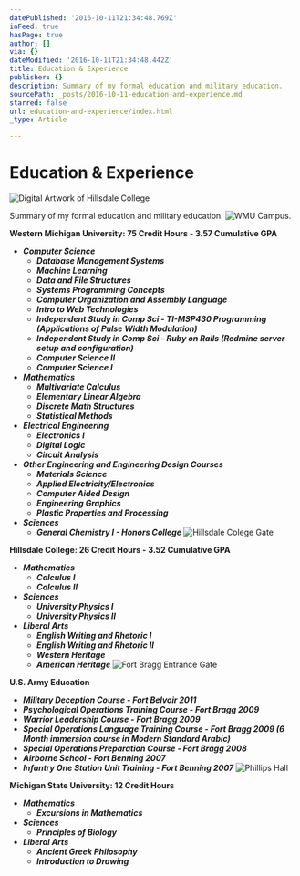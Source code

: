```yaml
---
datePublished: '2016-10-11T21:34:48.769Z'
inFeed: true
hasPage: true
author: []
via: {}
dateModified: '2016-10-11T21:34:48.442Z'
title: Education & Experience
publisher: {}
description: Summary of my formal education and military education.
sourcePath: _posts/2016-10-11-education-and-experience.md
starred: false
url: education-and-experience/index.html
_type: Article

---
```

# Education & Experience
![Digital Artwork of Hillsdale College](https://the-grid-user-content.s3-us-west-2.amazonaws.com/4ba21a0b-039b-4aac-a8e3-209f6fdafc57.jpg)

Summary of my formal education and military education.
![WMU Campus.](https://the-grid-user-content.s3-us-west-2.amazonaws.com/ff958191-3b6b-4fe7-9b1d-f6be1cbed4c7.jpg)

**Western Michigan University: 75 Credit Hours - 3.57 Cumulative GPA**

* _**Computer Science**_
  * _**Database Management Systems**_
  * _**Machine Learning**_
  * _**Data and File Structures**_
  * _**Systems Programming Concepts**_
  * _**Computer Organization and Assembly Language**_
  * _**Intro to Web Technologies**_
  * _**Independent Study in Comp Sci - TI-MSP430 Programming (Applications of Pulse Width Modulation)**_
  * _**Independent Study in Comp Sci - Ruby on Rails (Redmine server setup and configuration)**_
  * _**Computer Science II**_
  * _**Computer Science I**_
* _**Mathematics**_
  * _**Multivariate Calculus**_
  * _**Elementary Linear Algebra**_
  * _**Discrete Math Structures**_
  * _**Statistical Methods**_
* _**Electrical Engineering**_
  * _**Electronics I**_
  * _**Digital Logic**_
  * _**Circuit Analysis**_
* _**Other Engineering and Engineering Design Courses**_
  * _**Materials Science**_
  * _**Applied Electricity/Electronics**_
  * _**Computer Aided Design**_
  * _**Engineering Graphics**_
  * _**Plastic Properties and Processing**_
* _**Sciences**_
  * _**General Chemistry I - Honors College**_
![Hillsdale Colege Gate](https://the-grid-user-content.s3-us-west-2.amazonaws.com/edfa05f6-4fd8-4097-8f0d-2457987350e7.jpg)

**Hillsdale College: 26 Credit Hours - 3.52 Cumulative GPA**

* _**Mathematics**_
  * _**Calculus I**_
  * _**Calculus II**_
* _**Sciences**_
  * _**University Physics I**_
  * _**University Physics II**_
* _**Liberal Arts**_
  * _**English Writing and Rhetoric I**_
  * _**English Writing and Rhetoric II**_
  * _**Western Heritage**_
  * _**American Heritage**_
![Fort Bragg Entrance Gate](https://the-grid-user-content.s3-us-west-2.amazonaws.com/4f48ca48-3832-4f34-ad88-89a56836a86f.jpg)

**U.S. Army Education**

* _**Military Deception Course - Fort Belvoir 2011**_
* _**Psychological Operations Training Course - Fort Bragg 2009**_
* _**Warrior Leadership Course - Fort Bragg 2009**_
* _**Special Operations Language Training Course - Fort Bragg 2009 (6 Month immersion course in Modern Standard Arabic)**_
* _**Special Operations Preparation Course - Fort Bragg 2008**_
* _**Airborne School - Fort Benning 2007**_
* _**Infantry One Station Unit Training - Fort Benning 2007**_
![Phillips Hall](https://the-grid-user-content.s3-us-west-2.amazonaws.com/fc911e0e-946a-421d-b6f8-0724e8eebc5e.jpg)

**Michigan State University: 12 Credit Hours**

* _**Mathematics**_
  * _**Excursions in Mathematics**_
* _**Sciences**_
  * _**Principles of Biology**_
* _**Liberal Arts**_
  * _**Ancient Greek Philosophy**_
  * _**Introduction to Drawing**_